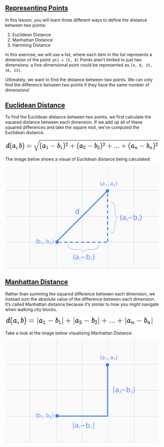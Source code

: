 # 
## [Representing Points](https://www.codecademy.com/courses/machine-learning/lessons/distance-formula/exercises/points)
In this lesson, you will learn three different ways to define the distance between two points:
1. Euclidean Distance
2. Manhattan Distance
3. Hamming Distance

In this exercise, we will use a list, where each item in the list represents a dimension of the point: `pt1 = [5, 8]`
Points aren’t limited to just two dimensions: a five-dimensional point could be represented as `[4, 8, 15, 16, 23]`.

Ultimately, we want to find the distance between two points.
We can only find the difference between two points if they have the same number of dimensions!

## [Euclidean Distance](https://www.codecademy.com/courses/machine-learning/lessons/distance-formula/exercises/euclidean-distance)
To find the Euclidean distance between two points, we first calculate the squared distance between each dimension.
If we add up all of these squared differences and take the square root, we’ve computed the Euclidean distance.

![Euclidean formula](euclidean_formula.jpg)

The image below shows a visual of Euclidean distance being calculated:

![visualize euclidean calculation](visualize_euclidean_calc.svg)

## [Manhattan Distance](https://www.codecademy.com/courses/machine-learning/lessons/distance-formula/exercises/manhattan-distance)
Rather than summing the squared difference between each dimension, we instead sum the absolute value of the difference between each dimension.
It’s called Manhattan distance because it’s similar to how you might navigate when walking city blocks.

![Manhattan formula](manhattan_formula2.jpg)

Take a look at the image below visualizing Manhattan Distance:

![visualize manhattan calculation](visualize_manhattan_calc.svg)
